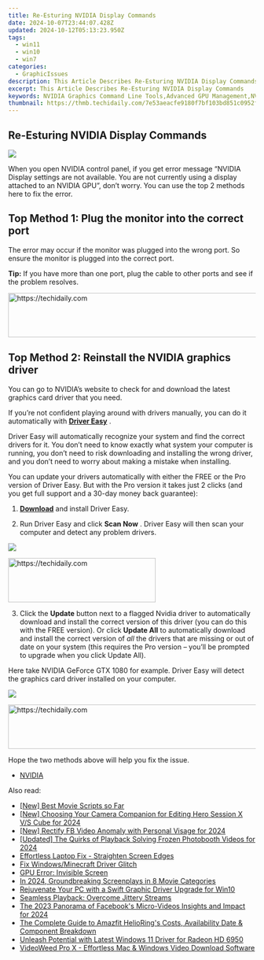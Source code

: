 ```yaml
---
title: Re-Esturing NVIDIA Display Commands
date: 2024-10-07T23:44:07.428Z
updated: 2024-10-12T05:13:23.950Z
tags:
  - win11
  - win10
  - win7
categories:
  - GraphicIssues
description: This Article Describes Re-Esturing NVIDIA Display Commands
excerpt: This Article Describes Re-Esturing NVIDIA Display Commands
keywords: NVIDIA Graphics Command Line Tools,Advanced GPU Management,NVIDIA Display Settings Configuration,Graphics Card User Interface Tutorial,NVIDIA Display Command Usage Examples,Linux NVIDIA Graphics Card Integration,Optimizing GPU Performance with Display Commands
thumbnail: https://thmb.techidaily.com/7e53aeacfe9180f7bf103bd851c0952fea27590b967ba6821cf8991af471fa5a.jpg
---
```


## Re-Esturing NVIDIA Display Commands

![](https://images.drivereasy.com/wp-content/uploads/2017/05/img_591121a1475ee.jpg)

 When you open NVIDIA control panel, if you get error message “NVIDIA Display settings are not available. You are not currently using a display attached to an NVIDIA GPU”, don’t worry. You can use the top 2 methods here to fix the error.

## **Top Method 1: Plug the monitor into the correct port**

 The error may occur if the monitor was plugged into the wrong port. So ensure the monitor is plugged into the correct port.

**Tip:** If you have more than one port, plug the cable to other ports and see if the problem resolves.

<!-- affiliate ads begin -->
<a href="https://imp.i357552.net/c/5597632/947746/11832" target="_top" id="947746">
  <img src="//a.impactradius-go.com/display-ad/11832-947746" border="0" alt="https://techidaily.com" width="728" height="90"/>
</a>
<img height="0" width="0" src="https://imp.i357552.net/i/5597632/947746/11832" style="position:absolute;visibility:hidden;" border="0" />
<!-- affiliate ads end -->

## **Top Method 2: Reinstall the NVIDIA graphics driver**

 You can go to NVIDIA’s website to check for and download the latest graphics card driver that you need.

 If you’re not confident playing around with drivers manually,  you can do it automatically with **[Driver Easy](https://tools.techidaily.com/drivereasy/download/)**  .

 Driver Easy will automatically recognize your system and find the correct drivers for it. You don’t need to know exactly what system your computer is running, you don’t need to risk downloading and installing the wrong driver, and you don’t need to worry about making a mistake when installing.

 You can update your drivers automatically with either the FREE or the Pro version of Driver Easy. But with the Pro version it takes just 2 clicks (and you get full support and a 30-day money back guarantee):

 1) **[Download](https://tools.techidaily.com/drivereasy/download/)**   and install Driver Easy.

 2) Run Driver Easy and click **Scan Now** . Driver Easy will then scan your computer and detect any problem drivers.

![](https://images.drivereasy.com/wp-content/uploads/2017/09/img_59ae5a6993f7f.jpg)

<!-- affiliate ads begin -->
<a href="https://aligracehair.sjv.io/c/5597632/1938693/19272" target="_top" id="1938693">
  <img src="//a.impactradius-go.com/display-ad/19272-1938693" border="0" alt="https://techidaily.com" width="300" height="90"/>
</a>
<img height="0" width="0" src="https://aligracehair.sjv.io/i/5597632/1938693/19272" style="position:absolute;visibility:hidden;" border="0" />
<!-- affiliate ads end -->

 3) Click the **Update** button next to a flagged Nvidia driver to automatically download and install the correct version of this driver (you can do this with the FREE version). Or click **Update All**  to automatically download and install the correct version of _all_   the drivers that are missing or out of date on your system (this requires the Pro version – you’ll be prompted to upgrade when you click Update All).

 Here take NVIDIA GeForce GTX 1080 for example. Driver Easy will detect the graphics card driver installed on your computer.

![](https://images.drivereasy.com/wp-content/uploads/2017/09/img_59ae5a7e64fbb.jpg)

<!-- affiliate ads begin -->
<a href="https://appsumo.8odi.net/c/5597632/2130886/7443" target="_top" id="2130886">
  <img src="//a.impactradius-go.com/display-ad/7443-2130886" border="0" alt="https://techidaily.com" width="728" height="90"/>
</a>
<img height="0" width="0" src="https://appsumo.8odi.net/i/5597632/2130886/7443" style="position:absolute;visibility:hidden;" border="0" />
<!-- affiliate ads end -->

Hope the two methods above will help you fix the issue.

* [NVIDIA](https://tools.techidaily.com/drivereasy/download/)

<ins class="adsbygoogle"
     style="display:block"
     data-ad-format="autorelaxed"
     data-ad-client="ca-pub-7571918770474297"
     data-ad-slot="1223367746"></ins>

<ins class="adsbygoogle"
     style="display:block"
     data-ad-client="ca-pub-7571918770474297"
     data-ad-slot="8358498916"
     data-ad-format="auto"
     data-full-width-responsive="true"></ins>

<span class="atpl-alsoreadstyle">Also read:</span>
<div><ul>
<li><a href="https://extra-resources.techidaily.com/new-best-movie-scripts-so-far/"><u>[New] Best Movie Scripts so Far</u></a></li>
<li><a href="https://vp-tips.techidaily.com/new-choosing-your-camera-companion-for-editing-hero-session-x-vs-cube-for-2024/"><u>[New] Choosing Your Camera Companion for Editing Hero Session X V/S Cube for 2024</u></a></li>
<li><a href="https://facebook-video-content.techidaily.com/new-rectify-fb-video-anomaly-with-personal-visage-for-2024/"><u>[New] Rectify FB Video Anomaly with Personal Visage for 2024</u></a></li>
<li><a href="https://fox-direct.techidaily.com/updated-the-quirks-of-playback-solving-frozen-photobooth-videos-for-2024/"><u>[Updated] The Quirks of Playback Solving Frozen Photobooth Videos for 2024</u></a></li>
<li><a href="https://graphic-issues.techidaily.com/effortless-laptop-fix-straighten-screen-edges/"><u>Effortless Laptop Fix - Straighten Screen Edges</u></a></li>
<li><a href="https://graphic-issues.techidaily.com/fix-windowsminecraft-driver-glitch/"><u>Fix Windows/Minecraft Driver Glitch</u></a></li>
<li><a href="https://graphic-issues.techidaily.com/gpu-error-invisible-screen/"><u>GPU Error: Invisible Screen</u></a></li>
<li><a href="https://some-techniques.techidaily.com/in-2024-groundbreaking-screenplays-in-8-movie-categories/"><u>In 2024, Groundbreaking Screenplays in 8 Movie Categories</u></a></li>
<li><a href="https://graphic-issues.techidaily.com/rejuvenate-your-pc-with-a-swift-graphic-driver-upgrade-for-win10/"><u>Rejuvenate Your PC with a Swift Graphic Driver Upgrade for Win10</u></a></li>
<li><a href="https://graphic-issues.techidaily.com/seamless-playback-overcome-jittery-streams/"><u>Seamless Playback: Overcome Jittery Streams</u></a></li>
<li><a href="https://facebook-clips.techidaily.com/the-2023-panorama-of-facebooks-micro-videos-insights-and-impact-for-2024/"><u>The 2023 Panorama of Facebook's Micro-Videos Insights and Impact for 2024</u></a></li>
<li><a href="https://buynow-info.techidaily.com/the-complete-guide-to-amazfit-heliorings-costs-availability-date-and-component-breakdown/"><u>The Complete Guide to Amazfit HelioRing's Costs, Availability Date & Component Breakdown</u></a></li>
<li><a href="https://graphic-issues.techidaily.com/unleash-potential-with-latest-windows-11-driver-for-radeon-hd-6950/"><u>Unleash Potential with Latest Windows 11 Driver for Radeon HD 6950</u></a></li>
<li><a href="https://fox-place.techidaily.com/videoweed-pro-x-effortless-mac-and-windows-video-download-software/"><u>VideoWeed Pro X - Effortless Mac & Windows Video Download Software</u></a></li>
</ul></div>

